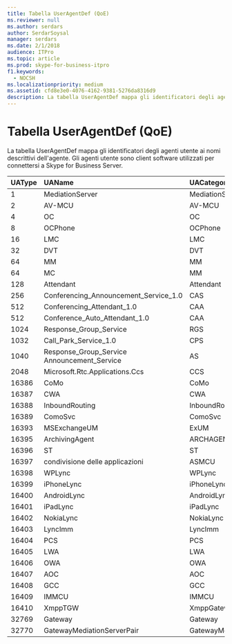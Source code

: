 ```yaml
---
title: Tabella UserAgentDef (QoE)
ms.reviewer: null
ms.author: serdars
author: SerdarSoysal
manager: serdars
ms.date: 2/1/2018
audience: ITPro
ms.topic: article
ms.prod: skype-for-business-itpro
f1.keywords:
  - NOCSH
ms.localizationpriority: medium
ms.assetid: cfd8e3e0-4076-4162-9381-5276da8316d9
description: La tabella UserAgentDef mappa gli identificatori degli agenti utente ai nomi descrittivi dell'agente. Gli agenti utente sono client software utilizzati per connettersi a Skype for Business Server.
---
```


# <a name="useragentdef-table-qoe"></a>Tabella UserAgentDef (QoE)
 
La tabella UserAgentDef mappa gli identificatori degli agenti utente ai nomi descrittivi dell'agente. Gli agenti utente sono client software utilizzati per connettersi a Skype for Business Server.
  
|**UAType**|**UAName**|**UACategory**|
|:-----|:-----|:-----|
|1  <br/> |MediationServer  <br/> |MediationServer  <br/> |
|2  <br/> |AV-MCU  <br/> |AV-MCU  <br/> |
|4   <br/> |OC  <br/> |OC  <br/> |
|8   <br/> |OCPhone  <br/> |OCPhone  <br/> |
|16   <br/> |LMC  <br/> |LMC  <br/> |
|32  <br/> |DVT  <br/> |DVT  <br/> |
|64  <br/> |MM  <br/> |MM  <br/> |
|64  <br/> |MC  <br/> |MM  <br/> |
|128  <br/> |Attendant  <br/> |Attendant  <br/> |
|256  <br/> |Conferencing_Announcement_Service_1.0  <br/> |CAS  <br/> |
|512  <br/> |Conferencing_Attendant_1.0  <br/> |CAA  <br/> |
|512  <br/> |Conference_Auto_Attendant_1.0  <br/> |CAA  <br/> |
|1024  <br/> |Response_Group_Service  <br/> |RGS  <br/> |
|1032  <br/> |Call_Park_Service_1.0  <br/> |CPS  <br/> |
|1040  <br/> |Response_Group_Service Announcement_Service  <br/> |AS  <br/> |
|2048  <br/> |Microsoft.Rtc.Applications.Ccs  <br/> |CCS  <br/> |
|16386  <br/> |CoMo  <br/> |CoMo  <br/> |
|16387  <br/> |CWA  <br/> |CWA  <br/> |
|16388  <br/> |InboundRouting  <br/> |InboundRouting  <br/> |
|16389  <br/> |ComoSvc  <br/> |ComoSvc  <br/> |
|16393  <br/> |MSExchangeUM  <br/> |ExUM  <br/> |
|16395  <br/> |ArchivingAgent  <br/> |ARCHAGENT  <br/> |
|16396  <br/> |ST  <br/> |ST  <br/> |
|16397  <br/> |condivisione delle applicazioni  <br/> |ASMCU  <br/> |
|16398  <br/> |WPLync  <br/> |WPLync  <br/> |
|16399  <br/> |iPhoneLync  <br/> |iPhoneLync  <br/> |
|16400  <br/> |AndroidLync  <br/> |AndroidLync  <br/> |
|16401  <br/> |iPadLync  <br/> |iPadLync  <br/> |
|16402  <br/> |NokiaLync  <br/> |NokiaLync  <br/> |
|16403  <br/> |LyncImm  <br/> |LyncImm  <br/> |
|16404  <br/> |PCS  <br/> |PCS  <br/> |
|16405  <br/> |LWA  <br/> |LWA  <br/> |
|16406  <br/> |OWA  <br/> |OWA  <br/> |
|16407  <br/> |AOC  <br/> |AOC  <br/> |
|16408  <br/> |GCC  <br/> |GCC  <br/> |
|16409  <br/> |IMMCU  <br/> |IMMCU  <br/> |
|16410  <br/> |XmppTGW  <br/> |XmppGateway  <br/> |
|32769  <br/> |Gateway  <br/> |Gateway  <br/> |
|32770  <br/> |GatewayMediationServerPair  <br/> |GatewayMediationServerPair  <br/> |
   

